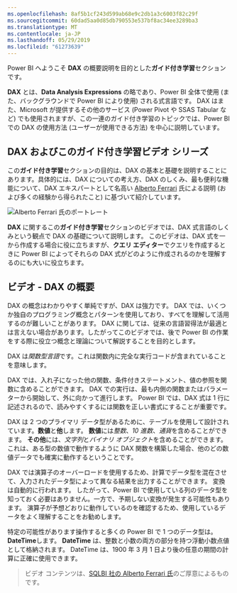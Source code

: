 ```yaml
---
ms.openlocfilehash: 8af5b1cf243d599ab68e9c2db1a3c6003f82c29f
ms.sourcegitcommit: 60dad5aa0d85db790553e537bf8ac34ee3289ba3
ms.translationtype: MT
ms.contentlocale: ja-JP
ms.lasthandoff: 05/29/2019
ms.locfileid: "61273639"
---
```

Power BI へようこそ **DAX** の概要説明を目的とした**ガイド付き学習**セクションです。

**DAX** とは、**Data Analysis Expressions** の略であり、Power BI 全体で使用 (また、バックグラウンドで Power BI により使用) される式言語です。 DAX はまた、Microsoft が提供するその他のサービス (Power Pivot や SSAS Tabular など) でも使用されますが、この一連のガイド付き学習のトピックでは、Power BI での DAX の使用方法 (ユーザーが使用できる方法) を中心に説明しています。

## <a name="dax-and-this-guided-learning-video-series"></a>DAX およびこのガイド付き学習ビデオ シリーズ
この**ガイド付き学習**セクションの目的は、DAX の基本と基礎を説明することにあります。具体的には、DAX についての考え方、DAX のしくみ、最も便利な機能について、DAX エキスパートとして名高い [Alberto Ferrari](http://www.sqlbi.com/learning-dax) 氏による説明 (および多くの経験から得られたこと) に基づいて紹介しています。

![Alberto Ferrari 氏のポートレート](media/7-1-intro-to-dax/intro_dax_6_alberto_ferrari.png)

**DAX** に関するこの**ガイド付き学習**セクションのビデオでは、DAX 式言語のしくみという観点で DAX の基礎について説明します。 このビデオは、DAX 式を一から作成する場合に役に立ちますが、**クエリ エディター**でクエリを作成するときに Power BI によってそれらの DAX 式がどのように作成されるのかを理解するのにも大いに役立ちます。

## <a name="in-this-video---introduction-to-dax"></a>ビデオ - DAX の概要
DAX の概念はわかりやすく単純ですが、DAX は強力です。 DAX では、いくつか独自のプログラミング概念とパターンを使用しており、すべてを理解して活用するのが難しいことがあります。 DAX に関しては、従来の言語習得法が最適とは言えない場合があります。したがってこのビデオでは、後で Power BI の作業をする際に役立つ概念と理論について解説することを目的とします。

DAX は*関数型言語*です。これは関数内に完全な実行コードが含まれていることを意味します。

DAX では、入れ子になった他の関数、条件付きステートメント、値の参照を関数に含めることができます。 DAX での実行は、最も内側の関数またはパラメーターから開始して、外に向かって進行します。 Power BI では、DAX 式は 1 行に記述されるので、読みやすくするには関数を正しい書式にすることが重要です。

DAX は 2 つのプライマリ データ型があるために、テーブルを使用して設計されています。**数値**と**他**します。 **数値**には*整数*、*10 進数*、*通貨*を含めることができます。 **その他**には、*文字列*と*バイナリ オブジェクト*を含めることができます。 これは、ある型の数値で動作するように DAX 関数を構築した場合、他のどの数値データでも確実に動作するということです。

DAX では演算子のオーバーロードを使用するため、計算でデータ型を混在させて、入力されたデータ型によって異なる結果を出力することができます。 変換は自動的に行われます。 したがって、Power BI で使用している列のデータ型を知っておく必要はありません。一方で、予期しない変換が発生する可能性もあります。 演算子が予想どおりに動作しているのを確認するため、使用しているデータをよく理解することをお勧めします。

特定の可能性があります操作すると多くの Power BI で 1 つのデータ型は。**DateTime**します。 **DateTime** は、整数と小数の両方の部分を持つ浮動小数点値として格納されます。 DateTime は、1900 年 3 月 1 日より後の任意の期間の計算に正確に使用できます。

> ビデオ コンテンツは、[SQLBI 社の Alberto Ferrari 氏](http://www.sqlbi.com/learning-dax/?utm_source=powerbi&utm_medium=marketing&utm_campaign=after-summit)のご厚意によるものです。
> 
> 

